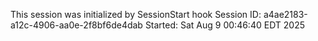 This session was initialized by SessionStart hook
Session ID: a4ae2183-a12c-4906-aa0e-2f8bf6de4dab
Started: Sat Aug  9 00:46:40 EDT 2025
